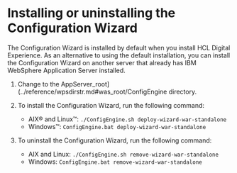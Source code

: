 # Installing or uninstalling the Configuration Wizard

The Configuration Wizard is installed by default when you install HCL Digital Experience. As an alternative to using the default installation, you can install the Configuration Wizard on another server that already has IBM WebSphere Application Server installed.

1.  Change to the AppServer_root](../reference/wpsdirstr.md#was_root/ConfigEngine directory.

2.  To install the Configuration Wizard, run the following command:

    -   AIX® and Linux™: `./ConfigEngine.sh deploy-wizard-war-standalone`
    -   Windows™: `ConfigEngine.bat deploy-wizard-war-standalone`
    
3.  To uninstall the Configuration Wizard, run the following command:

    -   AIX and Linux: `./ConfigEngine.sh remove-wizard-war-standalone`
    -   Windows: `ConfigEngine.bat remove-wizard-war-standalone`




